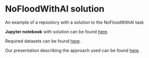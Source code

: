 # NoFloodWithAI solution

An example of a repository with a solution to the NoFloodWithAI task

**Jupyter notebook** with solution can be found [here](https://github.com/denndimitrov/submission_example_amur/blob/main/amur_prediction.ipynb).

 Required datasets can be found [here](https://storage.yandexcloud.net/datasouls-ods/materials/c6be1003/datasets.zip).
 
Our presentation describing the approach used can be found [here](https://github.com/denndimitrov/submission_example_amur/blob/main/amur_prediction.pdf).
